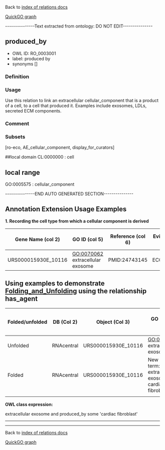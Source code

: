 Back to [index of relations docs](https://github.com/geneontology/annotation_extensions/tree/master/doc)

[QuickGO graph](www.ebi.ac.uk/QuickGO/AnnotationExtensionRelations.html)

---------------Text extracted from ontology: DO NOT EDIT---------------

## produced_by
* OWL ID: RO_0003001
* label: produced by
* synonyms
[]

### Definition


### Usage
Use this relation to link an extracellular cellular_component that is a product of a cell, to a cell that produced it. Examples include exosomes, LDLs, secreted ECM components.

### Comment


### Subsets
[ro-eco, AE_cellular_component, display_for_curators]

##local domain
CL:0000000 : cell

## local range
GO:0005575 : cellular_component

---------------END AUTO GENERATED SECTION---------------

Annotation Extension Usage Examples
-----------------------------------

**1. Recording the cell type from which a cellular component is derived**

| Gene Name (col 2) | GO ID (col 5)                           | Reference (col 6) | Evidence (col 7) | With (col 8) | Annotation Extension (col 16)              |
|-------------------|-----------------------------------------|-------------------|------------------|--------------|--------------------------------------------|
| URS000015930E\_10116            | <GO:0070062> extracellular exosome |     PMID:24743145              | ECO:0000314      |              | produced\_by(CL:0002548) cardiac fibroblast |



Using examples to demonstrate [Folding\_and\_Unfolding](http://wiki.geneontology.org/index.php/Folding_and_Unfolding) using the relationship has\_agent
---------------------------------------------------------------------------------------------------------------------------

| Folded/unfolded | DB (Col 2) | Object (Col 3) | GO ID (Col 5)                           | Reference (Col 6) | Extension (Col 16) | Parent terms for new folded GO term                        |
|-----------------|------------|----------------|-----------------------------------------|-------------------|--------------------|------------------------------------------------------------|
| Unfolded        |     RNAcentral       | URS000015930E\_10116         | <GO:0070062> extracellular exosome |       PMID:24743145            |        produced\_by(CL:0002548) cardiac fibroblast             |                 |
| Folded          |      RNAcentral      | URS000015930E\_10116         | New GO term: extracellular exosome of cardiac fibroblast                                     |         PMID:24743145          |                    | is\_a <GO:0070062> extracellular exosome |
||

**OWL class expression:**

extracellular exosome and produced\_by some 'cardiac fibroblast'

------------------------------------------------------------------------

------------------------------------------------------------------------

Back to [index of relations docs](https://github.com/geneontology/annotation_extensions/tree/master/doc)

[QuickGO graph](http://www.ebi.ac.uk/QuickGO/AnnotationExtensionRelations.html)






